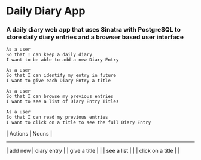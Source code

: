 # Daily Diary App
### A daily diary web app that uses Sinatra with PostgreSQL to store daily diary entries and a browser based user interface
```
As a user
So that I can keep a daily diary
I want to be able to add a new Diary Entry

As a user
So that I can identify my entry in future
I want to give each Diary Entry a title

As a user
So that I can browse my previous entries
I want to see a list of Diary Entry Titles

As a user
So that I can read my previous entries
I want to click on a title to see the full Diary Entry
```
| Actions | Nouns |
____________________
| add new | diary entry |
| give a title | |
| see a list | |
| click on a title | | 
